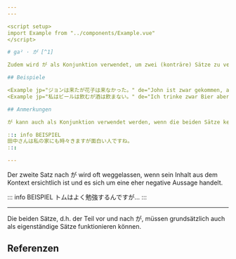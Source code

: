 ```yaml
---
---

<script setup>
import Example from "../components/Example.vue"
</script>

# ga² · が [^1]

Zudem wird が als Konjunktion verwendet, um zwei (konträre) Sätze zu verbinden. Dann bedeutet が so viel wie "aber" oder "jedoch".

## Beispiele

<Example jp="ジョンは来たが花子は来なかった。" de="John ist zwar gekommen, aber Hanako ist nicht gekommen." />
<Example jp="私はビールは飲むが酒は飲まない。" de="Ich trinke zwar Bier aber keinen Sake." />

## Anmerkungen

が kann auch als Konjunktion verwendet werden, wenn die beiden Sätze keine Gegensätze darstellen. In diesem Fall stellt が eher eine rein stilistische Verbindung dar.

::: info BEISPIEL
田中さんは私の家にも時々きますが面白い人ですね。
:::

---
```


Der zweite Satz nach が wird oft weggelassen, wenn sein Inhalt aus dem Kontext ersichtlich ist und es sich um eine eher negative Aussage handelt.

::: info BEISPIEL
トムはよく勉強するんですが…
:::

---

Die beiden Sätze, d.h. der Teil vor und nach が, müssen grundsätzlich auch als eigenständige Sätze funktionieren können.

## Referenzen

[^1]: Makino, Seiichi & Tsutsui, Michio. 2017. *A Dictionary of Basic Japanese Grammar*. The Japan Times, S. 120-123.
